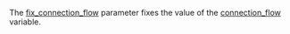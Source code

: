 The [fix\_connection\_flow](@ref) parameter fixes the value of the [connection\_flow](@ref) variable.
